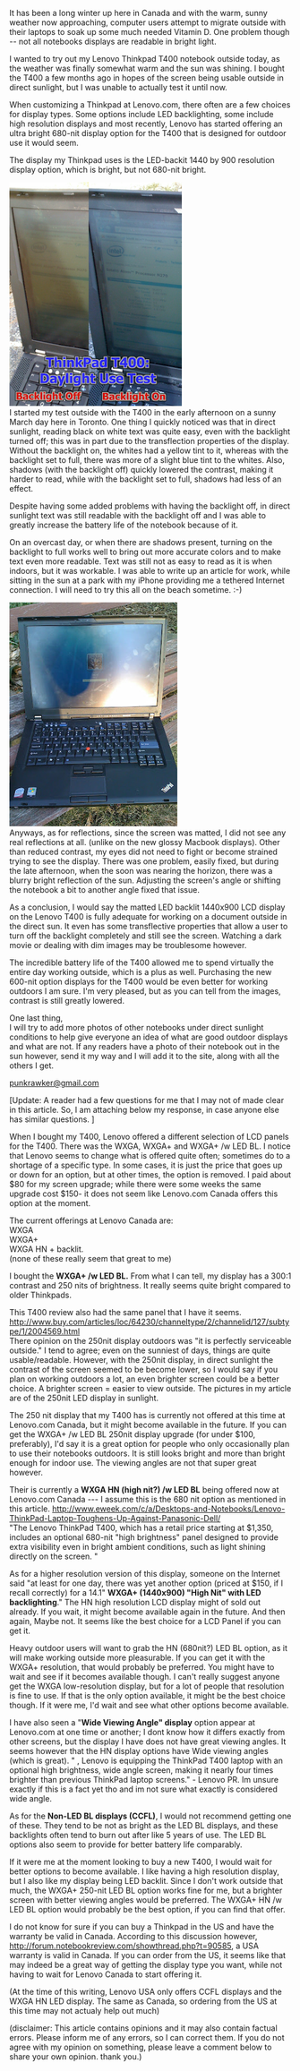 It has been a long winter up here in Canada and with the warm, sunny weather now approaching, computer users attempt to migrate outside with their laptops to soak up some much needed Vitamin D. One problem though -- not all notebooks displays are readable in bright light.  
  
I wanted to try out my Lenovo Thinkpad T400 notebook outside today, as the weather was finally somewhat warm and the sun was shining. I bought the T400 a few months ago in hopes of the screen being usable outside in direct sunlight, but I was unable to actually test it until now.  
  
When customizing a Thinkpad at Lenovo.com, there often are a few choices for display types. Some options include LED backlighting, some include high resolution displays and most recently, Lenovo has started offering an ultra bright 680-nit display option for the T400 that is designed for outdoor use it would seem.  
  
The display my Thinkpad uses is the LED-backit 1440 by 900 resolution display option, which is bright, but not 680-nit bright.  
  
[![](Image1.png)](http://4.bp.blogspot.com/_kfv2ADnjgQg/ScFtKjYKX8I/AAAAAAAADyE/J_2yQ_JkR3s/s1600-h/Image1.png)  
I started my test outside with the T400 in the early afternoon on a sunny March day here in Toronto. One thing I quickly noticed was that in direct sunlight, reading black on white text was quite easy, even with the backlight turned off; this was in part due to the transflection properties of the display. Without the backlight on, the whites had a yellow tint to it, whereas with the backlight set to full, there was more of a slight blue tint to the whites. Also, shadows (with the backlight off) quickly lowered the contrast, making it harder to read, while with the backlight set to full, shadows had less of an effect.  
  
Despite having some added problems with having the backlight off, in direct sunlight text was still readable with the backlight off and I was able to greatly increase the battery life of the notebook because of it.  
  
On an overcast day, or when there are shadows present, turning on the backlight to full works well to bring out more accurate colors and to make text even more readable. Text was still not as easy to read as it is when indoors, but it was workable. I was able to write up an article for work, while sitting in the sun at a park with my iPhone providing me a tethered Internet connection. I will need to try this all on the beach sometime. :-)  
  
[![](Img_0494.jpg)](http://2.bp.blogspot.com/_kfv2ADnjgQg/ScFx_UN9KdI/AAAAAAAADyM/TYuaDeiPD7U/s1600-h/Img_0494.jpg)  
Anyways, as for reflections, since the screen was matted, I did not see any real reflections at all. (unlike on the new glossy Macbook displays). Other than reduced contrast, my eyes did not need to fight or become strained trying to see the display. There was one problem, easily fixed, but during the late afternoon, when the soon was nearing the horizon, there was a blurry bright reflection of the sun. Adjusting the screen's angle or shifting the notebook a bit to another angle fixed that issue.  
  
As a conclusion, I would say the matted LED backlit 1440x900 LCD display on the Lenovo T400 is fully adequate for working on a document outside in the direct sun. It even has some transflective properties that allow a user to turn off the backlight completely and still see the screen. Watching a dark movie or dealing with dim images may be troublesome however.  
  
The incredible battery life of the T400 allowed me to spend virtually the entire day working outside, which is a plus as well. Purchasing the new 600-nit option displays for the T400 would be even better for working outdoors I am sure. I'm very pleased, but as you can tell from the images, contrast is still greatly lowered.  
  
One last thing,  
I will try to add more photos of other notebooks under direct sunlight conditions to help give everyone an idea of what are good outdoor displays and what are not. If any readers have a photo of their notebook out in the sun however, send it my way and I will add it to the site, along with all the others I get.  
  
punkrawker@gmail.com  
  
  
[Update: A reader had a few questions for me that I may not of made clear in this article. So, I am attaching below my response, in case anyone else has similar questions. ]  
  
  
 When I bought my T400, Lenovo offered a different selection of LCD panels for the T400. There was the WXGA, WXGA+ and WXGA+ /w LED BL. I notice that Lenovo seems to change what is offered quite often; sometimes do to a shortage of a specific type. In some cases, it is just the price that goes up or down for an option, but at other times, the option is removed. I paid about $80 for my screen upgrade; while there were some weeks the same upgrade cost $150- it does not seem like Lenovo.com Canada offers this option at the moment.  
  
 The current offerings at Lenovo Canada are:  
 WXGA  
 WXGA+  
 WXGA HN + backlit.  
 (none of these really seem that great to me)  
  
  
 I bought the **WXGA+ /w LED BL.** From what I can tell, my display has a 300:1 contrast and 250 nits of brightness. It really seems quite bright compared to older Thinkpads.  
  
 This T400 review also had the same panel that I have it seems.  
 <http://www.buy.com/articles/loc/64230/channeltype/2/channelid/127/subtype/1/2004569.html>  
 There opinion on the 250nit display outdoors was "it is perfectly serviceable outside." I tend to agree; even on the sunniest of days, things are quite usable/readable. However, with the 250nit display, in direct sunlight the contrast of the screen seemed to be become lower, so I would say if you plan on working outdoors a lot, an even brighter screen could be a better choice. A brighter screen = easier to view outside. The pictures in my article are of the 250nit LED display in sunlight.  
  
The 250 nit display that my T400 has is currently not offered at this time at Lenovo.com Canada, but it might become available in the future. If you can get the WXGA+ /w LED BL 250nit display upgrade (for under $100, preferably), I'd say it is a great option for people who only occasionally plan to use their notebooks outdoors. It is still looks bright and more than bright enough for indoor use. The viewing angles are not that super great however.  
  
  
Their is currently a **WXGA HN (high nit?) /w LED BL** being offered now at Lenovo.com Canada --- I assume this is the 680 nit option as mentioned in this article. <http://www.eweek.com/c/a/Desktops-and-Notebooks/Lenovo-ThinkPad-Laptop-Toughens-Up-Against-Panasonic-Dell/>  
"The Lenovo ThinkPad T400, which has a retail price starting at $1,350, includes an optional 680-nit "high brightness" panel designed to provide extra visibility even in bright ambient conditions, such as light shining directly on the screen. "   
  
As for a higher resolution version of this display, someone on the Internet said "at least for one day, there was yet another option (priced at $150, if I recall correctly) for a 14.1" **WXGA+ (1440x900) "High Nit" with LED backlighting**." The HN high resolution LCD display might of sold out already. If you wait, it might become available again in the future. And then again, Maybe not. It seems like the best choice for a LCD Panel if you can get it.  
  
 Heavy outdoor users will want to grab the HN (680nit?) LED BL option, as it will make working outside more pleasurable. If you can get it with the WXGA+ resolution, that would probably be preferred. You might have to wait and see if it becomes available though. I can't really suggest anyone get the WXGA low-resolution display, but for a lot of people that resolution is fine to use. If that is the only option available, it might be the best choice though. If it were me, I'd wait and see what other options become available.  
  
  
 I have also seen a "**Wide Viewing Angle" display** option appear at Lenovo.com at one time or another; I dont know how it differs exactly from other screens, but the display I have does not have great viewing angles. It seems however that the HN display options have Wide viewing angles (which is great). " , Lenovo is equipping the ThinkPad T400 laptop with an optional high brightness, wide angle screen, making it nearly four times brighter than previous ThinkPad laptop screens." - Lenovo PR. Im unsure exactly if this is a fact yet tho and im not sure what exactly is considered wide angle.  
  
 As for the **Non-LED BL displays (CCFL)**, I would not recommend getting one of these. They tend to be not as bright as the LED BL displays, and these backlights often tend to burn out after like 5 years of use. The LED BL options also seem to provide for better battery life comparably.  
  
   
If it were me at the moment looking to buy a new T400, I would wait for better options to become available. I like having a high resolution display, but I also like my display being LED backlit. Since I don't work outside that much, the WXGA+ 250-nit LED BL option works fine for me, but a brighter screen with better viewing angles would be preferred. The WXGA+ HN /w LED BL option would probably be the best option, if you can find that offer.  
   
  
 I do not know for sure if you can buy a Thinkpad in the US and have the warranty be valid in Canada. According to this discussion however, <http://forum.notebookreview.com/showthread.php?t=90585>, a USA warranty is valid in Canada. If you can order from the US, it seems like that may indeed be a great way of getting the display type you want, while not having to wait for Lenovo Canada to start offering it.  
  
(At the time of this writing, Lenovo USA only offers CCFL displays and the WXGA HN LED display. The same as Canada, so ordering from the US at this time may not actualy help out much)  
  
(disclaimer: This article contains opinions and it may also contain factual errors. Please inform me of any errors, so I can correct them. If you do not agree with my opinion on something, please leave a comment below to share your own opinion. thank you.)